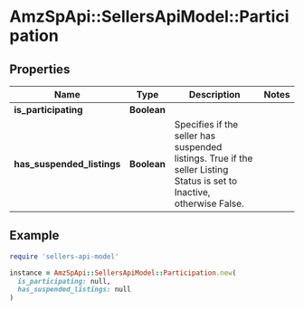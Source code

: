 # AmzSpApi::SellersApiModel::Participation

## Properties

| Name | Type | Description | Notes |
| ---- | ---- | ----------- | ----- |
| **is_participating** | **Boolean** |  |  |
| **has_suspended_listings** | **Boolean** | Specifies if the seller has suspended listings. True if the seller Listing Status is set to Inactive, otherwise False. |  |

## Example

```ruby
require 'sellers-api-model'

instance = AmzSpApi::SellersApiModel::Participation.new(
  is_participating: null,
  has_suspended_listings: null
)
```

